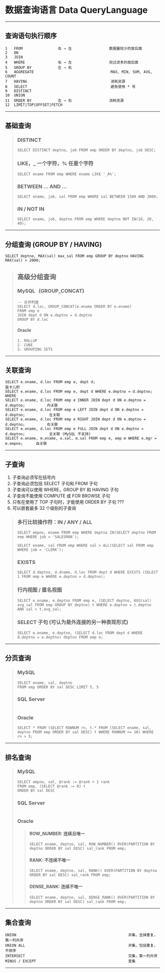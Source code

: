 # 数据查询语言 Data QueryLanguage
---
## 查询语句执行顺序
```
1   FROM                右 → 左                 数据量较少的放后面
2   ON
3   JOIN
4   WHERE               右 → 左                 将过滤多的放后面
5   GROUP BY            左 → 右
6   AGGREGATE                                   MAX, MIN, SUM, AVG, COUNT
7   HAVING                                      消耗资源
8   SELECT                                      避免使用 * 号
9   DISTINCT
10  UNION
11  ORDER BY            左 → 右                 消耗资源
12  LIMIT|TOP|OFFSET|FETCH
```
---
## 基础查询
>### DISTINCT
>```
>SELECT DISTINCT deptno, job FROM emp ORDER BY deptno, job DESC;
>```
>### LIKE，_ 一个字符，% 任意个字符
>```
>SELECT ename FROM emp WHERE ename LIKE '_A%';
>```
>### BETWEEN ... AND ...
>```
>SELECT ename, job, sal FROM emp WHERE sal BETWEEN 1500 AND 3000;
>```
>### IN / NOT IN
>```
>SELECT ename, job, deptno FROM emp WHERE deptno NOT IN(10, 20, 40);
>```
---
## 分组查询 (GROUP BY / HAVING)
```
SELECT deptno, MAX(sal) max_sal FROM emp GROUP BY deptno HAVING MAX(sal) > 2000;
```
>## 高级分组查询
>### MySQL &nbsp;&nbsp;(GROUP_CONCAT)
>```
>-- 合并列值
>SELECT d.loc, GROUP_CONCAT(e.ename ORDER BY e.ename)
>FROM emp e
>JOIN dept d ON e.deptno = d.deptno
>GROUP BY d.loc
>```
>#### Oracle
>```
>1. ROLLUP
>2. CUBE
>3. GROUPING SETS
>```
---
## 关联查询
```
SELECT e.ename, d.loc FROM emp e, dept d;                                           笛卡儿积
SELECT e.ename, d.loc FROM emp e, dept d WHERE e.deptno = d.deptno;                 WHERE
SELECT e.ename, d.loc FROM emp e INNER JOIN dept d ON e.deptno = d.deptno;          内关联
SELECT e.ename, d.loc FROM emp e LEFT JOIN dept d ON e.deptno = d.deptno;           左关联
SELECT e.ename, d.loc FROM emp e RIGHT JOIN dept d ON e.deptno = d.deptno;          右关联
SELECT e.ename, d.loc FROM emp e FULL JOIN dept d ON e.deptno = d.deptno;           全关联 (MySQL 不支持)
SELECT e.ename, m.ename, e.sal, m.sal FROM emp e, emp m WHERE e.mgr = m.empno;      自关联
```
---
## 子查询
1. 子查询必须写在括号内
2. 子查询必须包括 SELECT 子句和 FROM 子句
3. 子查询可以使用 WHERE，GROUP BY 和 HAVING 子句
4. 子查询不能使用 COMPUTE 或 FOR BROWSE 子句
5. 只有在使用了 TOP 子句时，才能使用 ORDER BY 子句  ???
6. 可以嵌套最多 32 个级别的子查询
>### 多行比较操作符：IN / ANY / ALL
>```
>SELECT empno, ename FROM emp WHERE deptno IN(SELECT deptno FROM emp WHERE job = 'SALESMAN');
>
>SELECT ename, sal FROM emp WHERE sal > ALL(SELECT sal FROM emp WHERE job = 'CLERK');
>```
>### EXISTS
>```
>SELECT d.deptno, d.dname, d.loc FROM dept d WHERE EXISTS (SELECT 1 FROM emp e WHERE e.deptno = d.deptno);
>```
>### 行内视图 / 匿名视图
>```
>SELECT e.ename, e.deptno FROM emp e, (SELECT deptno, AVG(sal) avg_sal FROM emp GROUP BY deptno) t WHERE e.deptno = t.deptno AND sal > t.avg_sal;
>```
>### SELECT 子句 (可认为是外连接的另一种表现形式)
>```
>SELECT e.ename, e.deptno, (SELECT d.loc FROM dept d WHERE d.deptno = e.deptno) deptno FROM emp e;
>```
---
## 分页查询 
>### MySQL
>```
>SELECT ename, sal, deptno 
>FROM emp ORDER BY sal DESC LIMIT 5, 5
>```
>### SQL Server
>```
>```
>### Oracle
>```
>SELECT * FROM (SELECT ROWNUM rn, t.* FROM (SELECT ename, sal, deptno FROM emp ORDER BY sal DESC) t WHERE ROWNUM <= 10) WHERE rn > 5;
>```
---
## 排名查询
>### MySQL
>```
>SELECT empno, sal, @rank := @rank + 1 rank
>FROM emp, (SELECT @rank := 0) t
>ORDER BY sal DESC
>```
>### SQL Server
>```
>```
>### Oracle
>>#### ROW_NUMBER: 连续且唯一
>>```
>>SELECT ename, deptno, sal, ROW_NUMBER() OVER(PARTITION BY deptno ORDER BY sal DESC) sal_rank FROM emp;
>>```
>>#### RANK: 不连续不唯一
>>```
>>SELECT ename, deptno, sal, RANK() OVER(PARTITION BY deptno ORDER BY sal DESC) sal_rank FROM emp;
>>```
>>#### DENSE_RANK: 连续不唯一
>>```
>>SELECT ename, deptno, sal, DENSE_RANK() OVER(PARTITION BY deptno ORDER BY sal DESC) sal_rank FROM emp;
>>```
---
## 集合查询
```
UNION                                                   并集，去掉重复，第一列升序 
UNION ALL                                               并集，包括重复，不排序
INTERSECT                                               交集，第一列升序
MINUS / EXCEPT                                          差集
```
---
